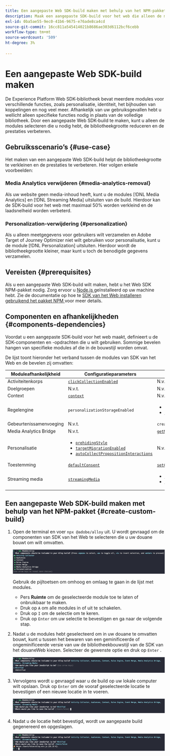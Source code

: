 ```yaml
---
title: Een aangepaste Web SDK-build maken met behulp van het NPM-pakket
description: Maak een aangepaste SDK-build voor het web die alleen de modules bevat die u nodig hebt.
exl-id: 0ba5ae55-9ec0-41b6-9675-e76ade8ca4cd
source-git-commit: 16cc811a545414021b8686ae303d6112bcf6cebb
workflow-type: tm+mt
source-wordcount: '509'
ht-degree: 3%

---
```


# Een aangepaste Web SDK-build maken

De Experience Platform Web SDK-bibliotheek bevat meerdere modules voor verschillende functies, zoals personalisatie, identiteit, het bijhouden van koppelingen en nog veel meer. Afhankelijk van uw gebruiksgevallen hebt u wellicht alleen specifieke functies nodig in plaats van de volledige bibliotheek. Door een aangepaste Web SDK-build te maken, kunt u alleen de modules selecteren die u nodig hebt, de bibliotheekgrootte reduceren en de prestaties verbeteren.

## Gebruiksscenario’s {#use-case}

Het maken van een aangepaste Web SDK-build helpt de bibliotheekgrootte te verkleinen en de prestaties te verbeteren. Hier volgen enkele voorbeelden:

### Media Analytics verwijderen {#media-analytics-removal}

Als uw website geen media-inhoud heeft, kunt u de modules [!DNL Media Analytics] en [!DNL Streaming Media] uitsluiten van de build. Hierdoor kan de SDK-build voor het web met maximaal 50% worden verkleind en de laadsnelheid worden verbeterd.

### Personalization-verwijdering {#personalization}

Als u alleen meetgegevens voor gebruikers wilt verzamelen en Adobe Target of Journey Optimizer niet wilt gebruiken voor personalisatie, kunt u de module [!DNL Personalization] uitsluiten. Hierdoor wordt de bibliotheekgrootte kleiner, maar kunt u toch de benodigde gegevens verzamelen.

## Vereisten {#prerequisites}

Als u een aangepaste Web SDK-build wilt maken, hebt u het Web SDK NPM-pakket nodig. Zorg ervoor u [ Node.js ](https://nodejs.org/en/download/package-manager/all) geïnstalleerd op uw machine hebt. Zie de documentatie op hoe te [ SDK van het Web installeren gebruikend het pakket NPM ](npm.md) voor meer details.

## Componenten en afhankelijkheden {#components-dependencies}

Voordat u een aangepaste SDK-build voor het web maakt, definieert u de SDK-componenten en -opdrachten die u wilt gebruiken. Sommige bevelen hangen van specifieke modules af die in de bouwstijl worden omvat.

De lijst toont hieronder het verband tussen de modules van SDK van het Web en de bevelen zij omvatten:

| Moduleafhankelijkheid | Configuratieparameters | Opdrachten | Grootteklasse |
|---------|----------|---------|---------|
| Activiteitenkorps | [`clickCollectionEnabled`](../commands/configure/clickcollectionenabled.md) | N.v.t. | Medium |
| Doelgroepen | N.v.t. | N.v.t. | Klein |
| Context | [`context`](../commands/configure/context.md) | N.v.t. | Klein |
| Regelengine | `personalizationStorageEnabled` | <ul><li>`evaluateRulesets`</li><li>[`subscribeRulesetItems`](../commands/subscriberulesetitems.md)</li></ul> | Medium |
| Gebeurtenissamenvoeging | N.v.t. | `createEventMergeId` | Klein |
| Media Analytics Bridge | N.v.t. | [`getMediaAnalyticsTracker`](../commands/getmediaanalyticstracker.md) | Groot |
| Personalisatie | <ul><li>[`prehidingStyle`](../commands/configure/prehidingstyle.md)</li><li>[`targetMigrationEnabled`](../commands/configure/targetmigrationenabled.md)</li><li>[`autoCollectPropositionInteractions`](../commands/configure/autocollectpropositioninteractions.md)</li></ul> | N.v.t. | Groot |
| Toestemming | [`defaultConsent`](../commands/configure/defaultconsent.md) | [`setConsent`](../commands/setconsent.md) | Klein |
| Streaming media | [`streamingMedia`](../commands/configure/streamingmedia.md) | <ul><li>[`createMediaSession`](../commands/createmediasession.md)</li><li>[`sendMediaEvent`](../commands/sendmediaevent.md)</li></ul> | Groot |

## Een aangepaste Web SDK-build maken met behulp van het NPM-pakket {#create-custom-build}

1. Open de terminal en voer `npx @adobe/alloy` uit. U wordt gevraagd om de componenten van SDK van het Web te selecteren die u uw douane bouwt om wilt omvatten.

   ![ Beeld van een terminal die de douane toont bouwt moduleselectie.](../assets/custom-build/npx.png)

   Gebruik de pijltoetsen om omhoog en omlaag te gaan in de lijst met modules.

   * Pers **Ruimte** om de geselecteerde module toe te laten of onbruikbaar te maken.
   * Druk op `A` om alle modules in of uit te schakelen.
   * Druk op `I` om de selectie om te keren.
   * Druk op `Enter` om uw selectie te bevestigen en ga naar de volgende stap.

1. Nadat u de modules hebt geselecteerd om in uw douane te omvatten bouwt, kunt u tussen het bewaren van een geminificeerde of ongeminificeerde versie van uw de bibliotheekbouwstijl van de SDK van het douaneWeb kiezen. Selecteer de gewenste optie en druk op `Enter` .

   ![ Beeld van een terminal die de douane toont verklein selectie.](../assets/custom-build/minify.png)

1. Vervolgens wordt u gevraagd waar u de build op uw lokale computer wilt opslaan. Druk op `Enter` om de vooraf geselecteerde locatie te bevestigen of een nieuwe locatie in te voeren.

   ![ Beeld van een terminal die de douane toont bouwt sparen optie.](../assets/custom-build/save.png)

1. Nadat u de locatie hebt bevestigd, wordt uw aangepaste build gegenereerd en opgeslagen.

   ![ Beeld van een terminal die de douane toont bouwt bewaarde plaats.](../assets/custom-build/saved.png)
